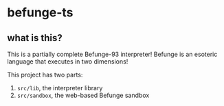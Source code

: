 # befunge-ts

## what is this?

This is a partially complete Befunge-93 interpreter! Befunge is an esoteric language that executes in two dimensions!

This project has two parts:

1. `src/lib`, the interpreter library
2. `src/sandbox`, the web-based Befunge sandbox
